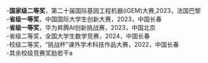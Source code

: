 -**国家级二等奖**，第二十届国际基因工程机器(iGEM)大赛,2023，法国巴黎\
-**省级一等奖**，中国国际大学生创新大赛，2023，中国长春\
-**省级一等奖**，华为昇腾AI创新挑战赛，2023，中国北京\
-省级二等奖，全国大学生数学竞赛，2024，中国长春\
-校级二等奖，“挑战杯”课外学术科技作品大赛，2022，中国长春\
-其余校级竞赛奖励若干a
